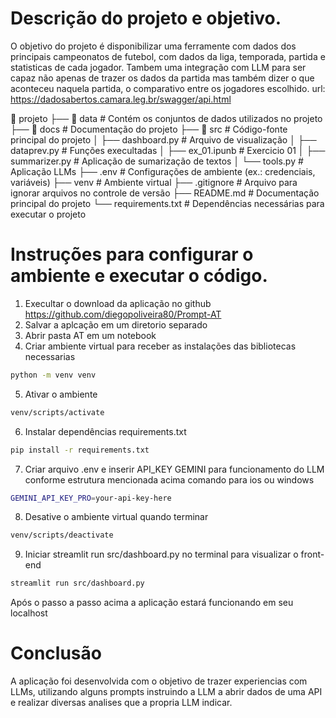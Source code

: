 # Descrição do projeto e objetivo.
O objetivo do projeto é disponibilizar uma ferramente com dados dos principais campeonatos de futebol, com dados da liga, temporada, partida e statisticas de cada jogador. 
Tambem uma integração com LLM para ser capaz não apenas de trazer os dados da partida mas também dizer o que aconteceu naquela partida, o comparativo entre os jogadores escolhido.
url: https://dadosabertos.camara.leg.br/swagger/api.html


📂 projeto 
├── 📂 data # Contém os conjuntos de dados utilizados no projeto 
├── 📂 docs # Documentação do projeto 
├── 📂 src # Código-fonte principal do projeto 
│ ├── dashboard.py  # Arquivo de visualização
│ ├── dataprev.py   # Funções execultadas
│ ├── ex_01.ipunb   # Exercicio 01
│ ├── summarizer.py # Aplicação de sumarização de textos
│ └── tools.py      # Aplicação LLMs
├── .env # Configurações de ambiente (ex.: credenciais, variáveis) 
├── venv # Ambiente virtual
├── .gitignore # Arquivo para ignorar arquivos no controle de versão 
├── README.md # Documentação principal do projeto
└── requirements.txt # Dependências necessárias para executar o projeto
 

# Instruções para configurar o ambiente e executar o código.
1. Execultar o download da aplicação no github https://github.com/diegopoliveira80/Prompt-AT
2. Salvar a aplcação em um diretorio separado
3. Abrir pasta AT em um notebook
4. Criar ambiente virtual para receber as instalações das bibliotecas necessarias
```bash
python -m venv venv
```

5. Ativar o ambiente
```bash
venv/scripts/activate
```

6. Instalar dependências requirements.txt
```bash
pip install -r requirements.txt
```

7. Criar arquivo .env e inserir API_KEY GEMINI para funcionamento do LLM conforme estrutura mencionada acima
comando para ios ou windows
```bash
GEMINI_API_KEY_PRO=your-api-key-here
```

8. Desative o ambiente virtual quando terminar
```bash
venv/scripts/deactivate
```

9. Iniciar streamlit run src/dashboard.py no terminal para visualizar o front-end
```bash
streamlit run src/dashboard.py
```

Após o passo a passo acima a aplicação estará funcionando em seu localhost


# Conclusão
A aplicação foi desenvolvida com o objetivo de trazer experiencias com LLMs, utilizando alguns prompts instruindo a LLM a abrir dados de uma API e realizar diversas analises que a propria LLM indicar.
